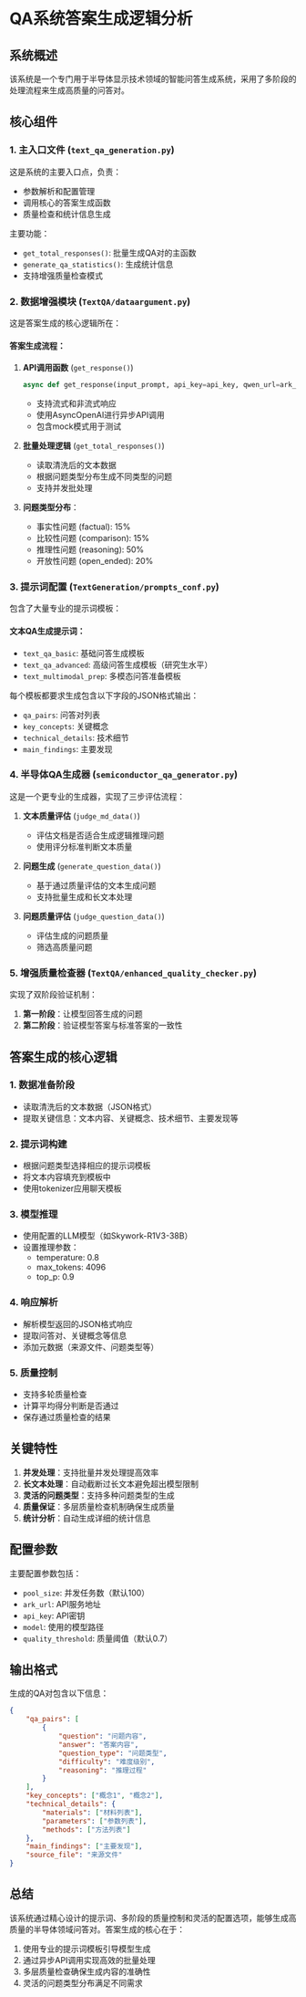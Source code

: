 # QA系统答案生成逻辑分析

## 系统概述

该系统是一个专门用于半导体显示技术领域的智能问答生成系统，采用了多阶段的处理流程来生成高质量的问答对。

## 核心组件

### 1. 主入口文件 (`text_qa_generation.py`)

这是系统的主要入口点，负责：
- 参数解析和配置管理
- 调用核心的答案生成函数
- 质量检查和统计信息生成

主要功能：
- `get_total_responses()`: 批量生成QA对的主函数
- `generate_qa_statistics()`: 生成统计信息
- 支持增强质量检查模式

### 2. 数据增强模块 (`TextQA/dataargument.py`)

这是答案生成的核心逻辑所在：

#### 答案生成流程：

1. **API调用函数** (`get_response()`)
   ```python
   async def get_response(input_prompt, api_key=api_key, qwen_url=ark_url, model=model, stream=False)
   ```
   - 支持流式和非流式响应
   - 使用AsyncOpenAI进行异步API调用
   - 包含mock模式用于测试

2. **批量处理逻辑** (`get_total_responses()`)
   - 读取清洗后的文本数据
   - 根据问题类型分布生成不同类型的问题
   - 支持并发批处理

3. **问题类型分布**：
   - 事实性问题 (factual): 15%
   - 比较性问题 (comparison): 15%
   - 推理性问题 (reasoning): 50%
   - 开放性问题 (open_ended): 20%

### 3. 提示词配置 (`TextGeneration/prompts_conf.py`)

包含了大量专业的提示词模板：

#### 文本QA生成提示词：
- `text_qa_basic`: 基础问答生成模板
- `text_qa_advanced`: 高级问答生成模板（研究生水平）
- `text_multimodal_prep`: 多模态问答准备模板

每个模板都要求生成包含以下字段的JSON格式输出：
- `qa_pairs`: 问答对列表
- `key_concepts`: 关键概念
- `technical_details`: 技术细节
- `main_findings`: 主要发现

### 4. 半导体QA生成器 (`semiconductor_qa_generator.py`)

这是一个更专业的生成器，实现了三步评估流程：

1. **文本质量评估** (`judge_md_data()`)
   - 评估文档是否适合生成逻辑推理问题
   - 使用评分标准判断文本质量

2. **问题生成** (`generate_question_data()`)
   - 基于通过质量评估的文本生成问题
   - 支持批量生成和长文本处理

3. **问题质量评估** (`judge_question_data()`)
   - 评估生成的问题质量
   - 筛选高质量问题

### 5. 增强质量检查器 (`TextQA/enhanced_quality_checker.py`)

实现了双阶段验证机制：

1. **第一阶段**：让模型回答生成的问题
2. **第二阶段**：验证模型答案与标准答案的一致性

## 答案生成的核心逻辑

### 1. 数据准备阶段
- 读取清洗后的文本数据（JSON格式）
- 提取关键信息：文本内容、关键概念、技术细节、主要发现等

### 2. 提示词构建
- 根据问题类型选择相应的提示词模板
- 将文本内容填充到模板中
- 使用tokenizer应用聊天模板

### 3. 模型推理
- 使用配置的LLM模型（如Skywork-R1V3-38B）
- 设置推理参数：
  - temperature: 0.8
  - max_tokens: 4096
  - top_p: 0.9

### 4. 响应解析
- 解析模型返回的JSON格式响应
- 提取问答对、关键概念等信息
- 添加元数据（来源文件、问题类型等）

### 5. 质量控制
- 支持多轮质量检查
- 计算平均得分判断是否通过
- 保存通过质量检查的结果

## 关键特性

1. **并发处理**：支持批量并发处理提高效率
2. **长文本处理**：自动截断过长文本避免超出模型限制
3. **灵活的问题类型**：支持多种问题类型的生成
4. **质量保证**：多层质量检查机制确保生成质量
5. **统计分析**：自动生成详细的统计信息

## 配置参数

主要配置参数包括：
- `pool_size`: 并发任务数（默认100）
- `ark_url`: API服务地址
- `api_key`: API密钥
- `model`: 使用的模型路径
- `quality_threshold`: 质量阈值（默认0.7）

## 输出格式

生成的QA对包含以下信息：
```json
{
    "qa_pairs": [
        {
            "question": "问题内容",
            "answer": "答案内容",
            "question_type": "问题类型",
            "difficulty": "难度级别",
            "reasoning": "推理过程"
        }
    ],
    "key_concepts": ["概念1", "概念2"],
    "technical_details": {
        "materials": ["材料列表"],
        "parameters": ["参数列表"],
        "methods": ["方法列表"]
    },
    "main_findings": ["主要发现"],
    "source_file": "来源文件"
}
```

## 总结

该系统通过精心设计的提示词、多阶段的质量控制和灵活的配置选项，能够生成高质量的半导体领域问答对。答案生成的核心在于：
1. 使用专业的提示词模板引导模型生成
2. 通过异步API调用实现高效的批量处理
3. 多层质量检查确保生成内容的准确性
4. 灵活的问题类型分布满足不同需求